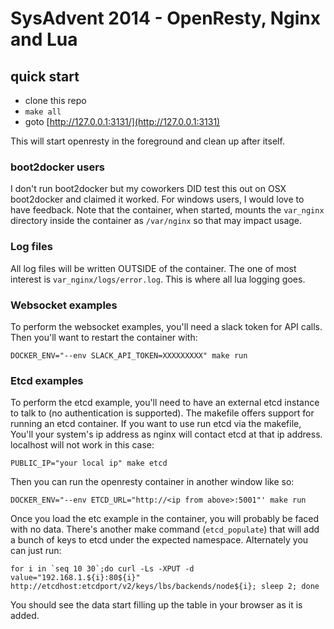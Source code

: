 # SysAdvent 2014 - OpenResty, Nginx and Lua

## quick start
- clone this repo
- `make all`
- goto [http://127.0.0.1:3131/](http://127.0.0.1:3131)

This will start openresty in the foreground and clean up after itself.

### boot2docker users
I don't run boot2docker but my coworkers DID test this out on OSX boot2docker and claimed it worked. For windows users, I would love to have feedback.
Note that the container, when started, mounts the `var_nginx` directory inside the container as `/var/nginx` so that may impact usage.

### Log files
All log files will be written OUTSIDE of the container. The one of most interest is `var_nginx/logs/error.log`. This is where all lua logging goes.

### Websocket examples
To perform the websocket examples, you'll need a slack token for API calls. Then you'll want to restart the container with:

`DOCKER_ENV="--env SLACK_API_TOKEN=XXXXXXXXX" make run`

### Etcd examples
To perform the etcd example, you'll need to have an external etcd instance to talk to (no authentication is supported). The makefile offers support for running an etcd container.
If you want to use run etcd via the makefile, You'll your system's ip address as nginx will contact etcd at that ip address. localhost will not work in this case:
```
PUBLIC_IP="your local ip" make etcd
```

Then you can run the openresty container in another window like so:
```
DOCKER_ENV="--env ETCD_URL="http://<ip from above>:5001"' make run
```

Once you load the etc example in the container, you will probably be faced with no data. There's another make command (`etcd_populate`) that will add a bunch of keys to etcd under the expected namespace. Alternately you can just run:

```
for i in `seq 10 30`;do curl -Ls -XPUT -d value="192.168.1.${i}:80${i}" http://etcdhost:etcdport/v2/keys/lbs/backends/node${i}; sleep 2; done
```

You should see the data start filling up the table in your browser as it is added.
